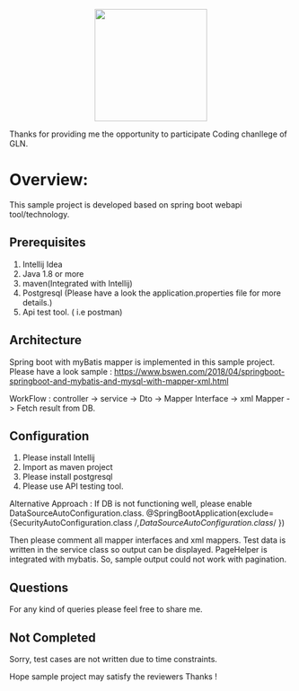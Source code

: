 
<p align="center">
  <img src="https://globalline.my/static/logo.png" width="200">
</p>


Thanks for providing me the opportunity to participate Coding chanllege of GLN. 

# Overview:
This sample project is developed based on spring boot webapi tool/technology. 

## Prerequisites
 1. Intellij Idea
 2. Java 1.8 or more
 3. maven(Integrated with Intellij)
 4. Postgresql (Please have a look the application.properties file for more details.)
 5. Api test tool. ( i.e postman) 

## Architecture
Spring boot with myBatis mapper is implemented in this sample project. 
Please have a look sample : https://www.bswen.com/2018/04/springboot-springboot-and-mybatis-and-mysql-with-mapper-xml.html

WorkFlow :  controller -> service -> Dto -> Mapper Interface -> xml Mapper -> Fetch result from DB.

## Configuration
1. Please install Intellij
2. Import as maven project
3. Please install postgresql
4. Please use API testing tool.

Alternative Approach : If DB is not functioning well, please enable  DataSourceAutoConfiguration.class.
@SpringBootApplication(exclude={SecurityAutoConfiguration.class /*,DataSourceAutoConfiguration.class*/ })

Then please comment all mapper interfaces and xml mappers. Test data is written in the service class so output can be displayed.
PageHelper is integrated with mybatis. So, sample output could not work with pagination.

## Questions
For any kind of queries please feel free to share me. 

## Not Completed
Sorry, test cases are not written due to time constraints.


Hope sample project may satisfy the reviewers 
Thanks !




  
